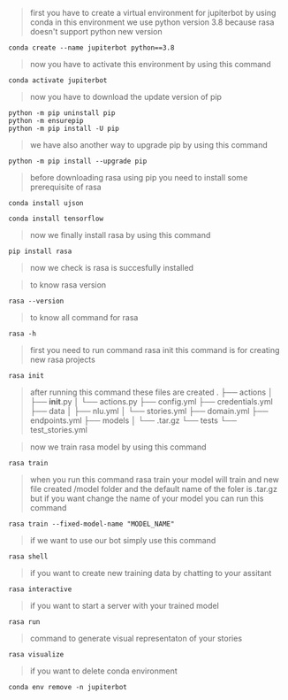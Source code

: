 >first you have to create a virtual environment for jupiterbot by using conda
in this environment we use python version 3.8 because rasa doesn't support python new version
```
conda create --name jupiterbot python==3.8
```
>now you have to activate this environment by using this command
```
conda activate jupiterbot
```
>now you have to download the update version of pip
```
python -m pip uninstall pip
python -m ensurepip
python -m pip install -U pip
```
>we have also another way to upgrade pip by using this command
```
python -m pip install --upgrade pip
```
>before downloading rasa using pip you need to install some prerequisite of rasa
```
conda install ujson
```
```
conda install tensorflow
```
>now we finally install rasa by using this command
```
pip install rasa
```
>now we check is rasa is succesfully installed

>to know rasa version
```
rasa --version
```
>to know all command for rasa
```
rasa -h
```
>first you need to run command rasa init this command is for creating new rasa projects
```
rasa init
```

>after running this command these files are created
.
├── actions
│   ├── __init__.py
│   └── actions.py
├── config.yml
├── credentials.yml
├── data
│   ├── nlu.yml
│   └── stories.yml
├── domain.yml
├── endpoints.yml
├── models
│   └── <timestamp>.tar.gz
└── tests
   └── test_stories.yml


>now we train rasa model by using this command
```
rasa train
```
>when you run this command rasa train your model will train and new file created /model folder and the default name of the foler is <timestamp>.tar.gz but if you want change the name of your model you can run this command
```
rasa train --fixed-model-name "MODEL_NAME"
```
>if we want to use our bot simply use this command
```
rasa shell
```

>if you want to create new training data by chatting to your assitant
```
rasa interactive
```
>if you want to start a server with your trained model
```
rasa run
```
>command to generate visual representaton of your stories
```
rasa visualize
```
>if you want to delete conda environment
```
conda env remove -n jupiterbot
```
